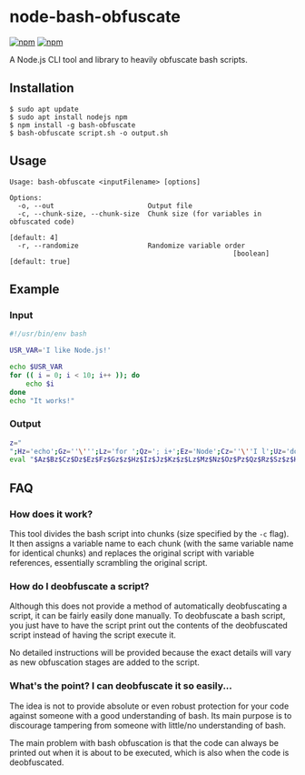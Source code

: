 # node-bash-obfuscate
[![npm](https://img.shields.io/npm/l/bash-obfuscate.svg)](https://github.com/willshiao/node-bash-obfuscate/blob/master/LICENSE)
[![npm](https://img.shields.io/npm/v/bash-obfuscate.svg)](https://www.npmjs.com/package/bash-obfuscate)

A Node.js CLI tool and library to heavily obfuscate bash scripts.


## Installation

```
$ sudo apt update
$ sudo apt install nodejs npm
$ npm install -g bash-obfuscate
$ bash-obfuscate script.sh -o output.sh
```


## Usage

```
Usage: bash-obfuscate <inputFilename> [options]

Options:
  -o, --out                       Output file
  -c, --chunk-size, --chunk-size  Chunk size (for variables in obfuscated code)
                                                                    [default: 4]
  -r, --randomize                 Randomize variable order
                                                       [boolean] [default: true]
```


## Example

### Input
```bash
#!/usr/bin/env bash

USR_VAR='I like Node.js!'

echo $USR_VAR
for (( i = 0; i < 10; i++ )); do
    echo $i
done
echo "It works!"
```

### Output
```bash
z="
";Hz='echo';Gz=''\''';Lz='for ';Qz='; i+';Ez='Node';Cz=''\''I l';Uz='done';Jz='R_VA';Az='USR_';Fz='.js!';Nz=' = 0';Bz='VAR=';Kz='R';Rz='+ ))';Wz=' wor';Iz=' $US';Vz=' "It';Oz='; i ';Sz='; do';Mz='(( i';Tz=' $i';Xz='ks!"';Pz='< 10';Dz='ike ';
eval "$Az$Bz$Cz$Dz$Ez$Fz$Gz$z$Hz$Iz$Jz$Kz$z$Lz$Mz$Nz$Oz$Pz$Qz$Rz$Sz$z$Hz$Tz$z$Uz$z$Hz$Vz$Wz$Xz"
```


## FAQ

### How does it work?
This tool divides the bash script into chunks (size specified by the `-c` flag). It then assigns a variable name to each chunk (with the same variable name for identical chunks) and replaces the original script with variable references, essentially scrambling the original script.

### How do I deobfuscate a script?
Although this does not provide a method of automatically deobfuscating a script, it can be fairly easily done manually. To deobfuscate a bash script, you just have to have the script print out the contents of the deobfuscated script instead of having the script execute it.

No detailed instructions will be provided because the exact details will vary as new obfuscation stages are added to the script.

### What's the point? I can deobfuscate it so easily...
The idea is not to provide absolute or even robust protection for your code against someone with a good understanding of bash. Its main purpose is to discourage tampering from someone with little/no understanding of bash.

The main problem with bash obfuscation is that the code can always be printed out when it is about to be executed, which is also when the code is deobfuscated.
